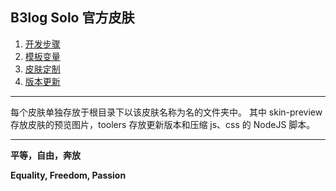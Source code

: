 B3log Solo 官方皮肤
-------------------------------------------------------

1. [开发步骤](https://github.com/b3log/solo/wiki/Develop_steps)
2. [模板变量](https://github.com/b3log/solo/wiki/Template_variables)
3. [皮肤定制](https://github.com/b3log/solo/wiki/skins_custom)
4. [版本更新](https://github.com/b3log/solo/wiki/Skins_change_log)

--------------------------------------------------------------

每个皮肤单独存放于根目录下以该皮肤名称为名的文件夹中。
其中 skin-preview 存放皮肤的预览图片，toolers 存放更新版本和压缩 js、css 的 NodeJS 脚本。

-----------------------------------------------------------------------------------------------

**平等，自由，奔放**

**Equality, Freedom, Passion**
